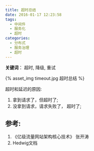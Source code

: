 ```yaml
---
title: 超时总结
date: 2016-01-17 12:23:58
tags:
  - 中间件
  - 服务化
  - 超时
categories:
  - 分布式 
  - 服务治理
  - 超时   
---
```


**关键词**： 超时, 降级, 重试 

{% asset_img  timeout.jpg  超时总结 %}

超时和延迟的原因:
1. 拿到请求了，但超时了;
2. 没拿到请求，请求失败了， 超时了;

## 参考:

1. 《亿级流量网站架构核心技术》 张开涛
2. Hedwig文档
